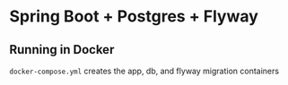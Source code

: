 # Spring Boot + Postgres + Flyway

## Running in Docker

`docker-compose.yml` creates the app, db, and flyway migration containers

